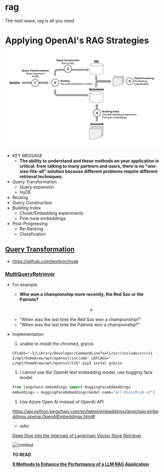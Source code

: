 # rag
The next wave, rag is all you need
# **Applying OpenAI's RAG Strategies**

![RAG](imgs/rag.png)

- KEY MESSAGE
    - **The ability to understand and these methods on your application is critical: from talking to many partners and users, there is no "one-size-fits-all" solution because different problems require different retrieval techniques.**
- Query Transformation
    - Query expansion
    - HyDE
- Routing
- Query Construction
- Building Index
    - Chunk/Embedding experiments
    - Fine-tune embeddings
- Post-Progressing
    - Re-Ranking
    - Classfication

## [Query Transformation](https://blog.langchain.dev/query-transformations/)

- https://github.com/texttron/hyde

### **[MultiQueryRetriever](https://python.langchain.com/docs/modules/data_connection/retrievers/MultiQueryRetriever)**

- For example
    - ****Who won a championship more recently, the Red Sox or the Patriots?****
    
    　　　　　　　　　　　　　　　　　　↓
    
    - "When was the last time the Red Sox won a championship?"
    - "When was the last time the Patriots won a championship?"
- Implementation
    1. unable to install the chromed, grpcio
    
    ```
    CFLAGS="-I/Library/Developer/CommandLineTools/usr/include/c++/v1 -I/opt/homebrew/opt/openssl/include" LDFLAGS="-L/opt/homebrew/opt/openssl/lib" pip3 instal grpcio
    ```
    
    1. I cannot use the OpenAI text embedding model, use hugging face model
    
    ```python
    from langchain.embeddings import HuggingFaceEmbeddings
    embeddings = HuggingFaceEmbeddings(model_name="all-MiniLM-L6-v2")
    ```
    
    1. Use Azure Open AI instead of OpenAi API
    
    https://api.python.langchain.com/en/latest/embeddings/langchain.embeddings.openai.OpenAIEmbeddings.html#
    
    - refer
    
    [Deep Dive into the Internals of Langchain Vector Store Retriever](https://rito.hashnode.dev/deep-dive-into-the-internals-of-langchain-vector-store-retriever)
    
    ![Untitled](https://prod-files-secure.s3.us-west-2.amazonaws.com/858c1e09-946a-432c-87d5-cfea9633db92/67886c3b-a0a6-4643-8c36-7b6a9da30b4a/Untitled.png)
    
    **TO READ**
    
    **[9 Methods to Enhance the Performance of a LLM RAG Application](https://tam159.medium.com/9-methods-to-enhance-the-performance-of-a-llm-rag-application-3bedfdc842e1)**